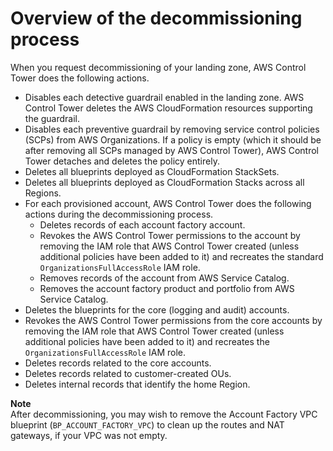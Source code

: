 # Overview of the decommissioning process<a name="decommissioning-process-overview"></a>

When you request decommissioning of your landing zone, AWS Control Tower does the following actions\.
+ Disables each detective guardrail enabled in the landing zone\. AWS Control Tower deletes the AWS CloudFormation resources supporting the guardrail\.
+ Disables each preventive guardrail by removing service control policies \(SCPs\) from AWS Organizations\. If a policy is empty \(which it should be after removing all SCPs managed by AWS Control Tower\), AWS Control Tower detaches and deletes the policy entirely\.
+ Deletes all blueprints deployed as CloudFormation StackSets\.
+ Deletes all blueprints deployed as CloudFormation Stacks across all Regions\.
+ For each provisioned account, AWS Control Tower does the following actions during the decommissioning process\.
  + Deletes records of each account factory account\. 
  + Revokes the AWS Control Tower permissions to the account by removing the IAM role that AWS Control Tower created \(unless additional policies have been added to it\) and recreates the standard `OrganizationsFullAccessRole` IAM role\.
  + Removes records of the account from AWS Service Catalog\.
  + Removes the account factory product and portfolio from AWS Service Catalog\.
+ Deletes the blueprints for the core \(logging and audit\) accounts\. 
+ Revokes the AWS Control Tower permissions from the core accounts by removing the IAM role that AWS Control Tower created \(unless additional policies have been added to it\) and recreates the `OrganizationsFullAccessRole` IAM role\.
+ Deletes records related to the core accounts\.
+ Deletes records related to customer\-created OUs\.
+ Deletes internal records that identify the home Region\.

**Note**  
After decommissioning, you may wish to remove the Account Factory VPC blueprint \(`BP_ACCOUNT_FACTORY_VPC`\) to clean up the routes and NAT gateways, if your VPC was not empty\. 